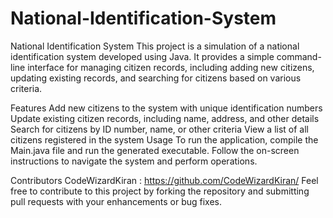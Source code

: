 # National-Identification-System
National Identification System
This project is a simulation of a national identification system developed using Java. It provides a simple command-line interface for managing citizen records, including adding new citizens, updating existing records, and searching for citizens based on various criteria.

Features
Add new citizens to the system with unique identification numbers
Update existing citizen records, including name, address, and other details
Search for citizens by ID number, name, or other criteria
View a list of all citizens registered in the system
Usage
To run the application, compile the Main.java file and run the generated executable. Follow the on-screen instructions to navigate the system and perform operations.

Contributors
CodeWizardKiran : https://github.com/CodeWizardKiran/
Feel free to contribute to this project by forking the repository and submitting pull requests with your enhancements or bug fixes.
